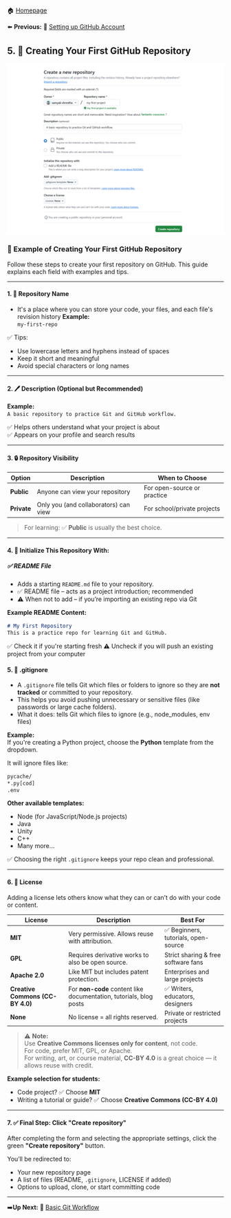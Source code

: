 🏠 [Homepage](../README.md)

⬅️ **Previous:** 👤 [Setting up GitHub Account](./1-4-setting-github.md)

## 5. 🔧 Creating Your First GitHub Repository

![Creating Github Repository](../images/repo-example.png)

### 🔧 Example of Creating Your First GitHub Repository

Follow these steps to create your first repository on GitHub. This guide explains each field with examples and tips.

---

#### 1. 📝 Repository Name
- It's a place where you can store your code, your files, and each file's revision history
**Example:**  
`my-first-repo`

✅ Tips:
- Use lowercase letters and hyphens instead of spaces
- Keep it short and meaningful  
- Avoid special characters or long names

---

#### 2. 🖊️ Description (Optional but Recommended)

**Example:**  
`A basic repository to practice Git and GitHub workflow.`

✅ Helps others understand what your project is about  
✅ Appears on your profile and search results

---

#### 3. 🔒 Repository Visibility

| Option     | Description                            | When to Choose               |
|------------|----------------------------------------|------------------------------|
| **Public** | Anyone can view your repository        | For open-source or practice  |
| **Private**| Only you (and collaborators) can view  | For school/private projects  |

> For learning: ✅ **Public** is usually the best choice.

---

#### 4. 📄 Initialize This Repository With:

##### ✅ README File

- Adds a starting `README.md` file to your repository.
- ✅ README file – acts as a project introduction; recommended
- ⚠️ When not to add – if you’re importing an existing repo via Git

**Example README Content:**
```markdown
# My First Repository
This is a practice repo for learning Git and GitHub.
```
✅ Check it if you're starting fresh
⚠️ Uncheck if you will push an existing project from your computer

#### 5. 🛑 .gitignore

-  A `.gitignore` file tells Git which files or folders to ignore so they are **not tracked** or committed to your repository.
- This helps you avoid pushing unnecessary or sensitive files (like passwords or large cache folders).
- What it does: tells Git which files to ignore (e.g., node_modules, env files)

**Example:**  
If you're creating a Python project, choose the **Python** template from the dropdown.

It will ignore files like:

```
pycache/
*.py[cod]
.env
```


**Other available templates:**  
- Node (for JavaScript/Node.js projects)  
- Java  
- Unity  
- C++  
- Many more…

✅ Choosing the right `.gitignore` keeps your repo clean and professional.

---

#### 6. 📜 License

Adding a license lets others know what they can or can’t do with your code or content.

| License            | Description                                                  | Best For                            |
|--------------------|--------------------------------------------------------------|-------------------------------------|
| **MIT**            | Very permissive. Allows reuse with attribution.              | ✅ Beginners, tutorials, open-source |
| **GPL**            | Requires derivative works to also be open source.            | Strict sharing & free software fans |
| **Apache 2.0**     | Like MIT but includes patent protection.                     | Enterprises and large projects      |
| **Creative Commons (CC-BY 4.0)** | For **non-code** content like documentation, tutorials, blog posts | ✅ Writers, educators, designers     |
| **None**           | No license = all rights reserved.                            | Private or restricted projects      |

> ⚠️ **Note:**  
> Use **Creative Commons licenses only for content**, not code.  
> For code, prefer MIT, GPL, or Apache.  
> For writing, art, or course material, **CC-BY 4.0** is a great choice — it allows reuse with credit.

**Example selection for students:**  
- Code project? ✅ Choose **MIT**  
- Writing a tutorial or guide? ✅ Choose **Creative Commons (CC-BY 4.0)**

---

#### 7. ✅ Final Step: Click "Create repository"

After completing the form and selecting the appropriate settings, click the green **"Create repository"** button.

You’ll be redirected to:
- Your new repository page
- A list of files (README, `.gitignore`, LICENSE if added)
- Options to upload, clone, or start committing code

---


➡️**Up Next:** 🔄 [Basic Git Workflow](./1-6-basic-git-workflow.md)